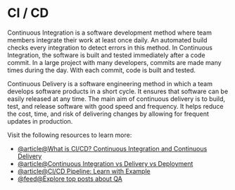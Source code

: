 # CI / CD

Continuous Integration is a software development method where team members integrate their work at least once daily. An automated build checks every integration to detect errors in this method. In Continuous Integration, the software is built and tested immediately after a code commit. In a large project with many developers, commits are made many times during the day. With each commit, code is built and tested.

Continuous Delivery is a software engineering method in which a team develops software products in a short cycle. It ensures that software can be easily released at any time. The main aim of continuous delivery is to build, test, and release software with good speed and frequency. It helps reduce the cost, time, and risk of delivering changes by allowing for frequent updates in production.

Visit the following resources to learn more:

- [@article@What is CI/CD? Continuous Integration and Continuous Delivery](https://www.guru99.com/continuous-integration.html)
- [@article@Continuous Integration vs Delivery vs Deployment](https://www.guru99.com/continuous-integration-vs-delivery-vs-deployment.html)
- [@article@CI/CD Pipeline: Learn with Example](https://www.guru99.com/ci-cd-pipeline.html)
- [@feed@Explore top posts about QA](https://app.daily.dev/tags/qa?ref=roadmapsh)
